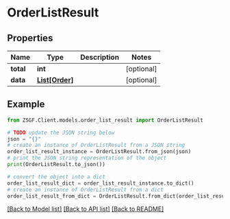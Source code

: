 # OrderListResult


## Properties

Name | Type | Description | Notes
------------ | ------------- | ------------- | -------------
**total** | **int** |  | [optional] 
**data** | [**List[Order]**](Order.md) |  | [optional] 

## Example

```python
from ZSGF.Client.models.order_list_result import OrderListResult

# TODO update the JSON string below
json = "{}"
# create an instance of OrderListResult from a JSON string
order_list_result_instance = OrderListResult.from_json(json)
# print the JSON string representation of the object
print(OrderListResult.to_json())

# convert the object into a dict
order_list_result_dict = order_list_result_instance.to_dict()
# create an instance of OrderListResult from a dict
order_list_result_from_dict = OrderListResult.from_dict(order_list_result_dict)
```
[[Back to Model list]](../README.md#documentation-for-models) [[Back to API list]](../README.md#documentation-for-api-endpoints) [[Back to README]](../README.md)


